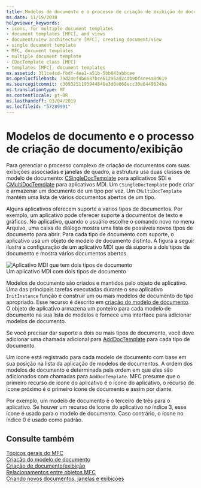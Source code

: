 ```yaml
---
title: Modelos de documento e o processo de criação de exibição de documento
ms.date: 11/19/2018
helpviewer_keywords:
- icons, for multiple document templates
- document templates [MFC], and views
- document/view architecture [MFC], creating document/view
- single document template
- MFC, document templates
- multiple document template
- CDocTemplate class [MFC]
- templates [MFC], document templates
ms.assetid: 311ce4cd-fbdf-4ea1-a51b-5bb043abbcee
ms.openlocfilehash: 79d24ef4b6687bce61295a92cdb90f4ce4a0d619
ms.sourcegitcommit: c3093251193944840e3d0a068ecc30e6449624ba
ms.translationtype: MT
ms.contentlocale: pt-BR
ms.lasthandoff: 03/04/2019
ms.locfileid: "57289991"
---
```

# <a name="document-templates-and-the-documentview-creation-process"></a>Modelos de documento e o processo de criação de documento/exibição

Para gerenciar o processo complexo de criação de documentos com suas exibições associadas e janelas de quadro, a estrutura usa duas classes de modelo de documento: [CSingleDocTemplate](../mfc/reference/csingledoctemplate-class.md) para aplicativos SDI e [CMultiDocTemplate](../mfc/reference/cmultidoctemplate-class.md) para aplicativos MDI. Um `CSingleDocTemplate` pode criar e armazenar um documento de um tipo por vez. Um `CMultiDocTemplate` mantém uma lista de vários documentos abertos de um tipo.

Alguns aplicativos oferecem suporte a vários tipos de documentos. Por exemplo, um aplicativo pode oferecer suporte a documentos de texto e gráficos. No aplicativo, quando o usuário escolhe o comando novo no menu Arquivo, uma caixa de diálogo mostra uma lista de possíveis novos tipos de documento para abrir. Para cada tipo de documento com suporte, o aplicativo usa um objeto de modelo de documento distinto. A figura a seguir ilustra a configuração de um aplicativo MDI que dá suporte a dois tipos de documento e mostra vários documentos abertos.

![Aplicativo MDI que tem dois tipos de documento](../mfc/media/vc387h1.gif "aplicativo MDI que tem dois tipos de documento") <br/>
Um aplicativo MDI com dois tipos de documento

Modelos de documento são criados e mantidos pelo objeto de aplicativo. Uma das principais tarefas executadas durante o seu aplicativo `InitInstance` função é construir um ou mais modelos de documento do tipo apropriado. Esse recurso é descrito em [criação do modelo de documento](../mfc/document-template-creation.md). O objeto de aplicativo armazena um ponteiro para cada modelo de documento na sua lista de modelos e fornece uma interface para adicionar modelos de documento.

Se você precisar dar suporte a dois ou mais tipos de documento, você deve adicionar uma chamada adicional para [AddDocTemplate](../mfc/reference/cwinapp-class.md#adddoctemplate) para cada tipo de documento.

Um ícone está registrado para cada modelo de documento com base em sua posição na lista da aplicação de modelos de documentos. A ordem dos modelos de documento é determinada pela ordem em que eles são adicionados com chamadas para `AddDocTemplate`. MFC presume que o primeiro recurso de ícone do aplicativo é o ícone do aplicativo, o recurso de ícone próximo é o primeiro ícone de documento e assim por diante.

Por exemplo, um modelo de documento é o terceiro de três para o aplicativo. Se houver um recurso de ícone do aplicativo no índice 3, esse ícone é usado para o modelo de documento. Caso contrário, o ícone no índice 0 é usado como padrão.

## <a name="see-also"></a>Consulte também

[Tópicos gerais do MFC](../mfc/general-mfc-topics.md)<br/>
[Criação do modelo de documento](../mfc/document-template-creation.md)<br/>
[Criação de documento/exibição](../mfc/document-view-creation.md)<br/>
[Relacionamentos entre objetos MFC](../mfc/relationships-among-mfc-objects.md)<br/>
[Criando novos documentos, janelas e exibições](../mfc/creating-new-documents-windows-and-views.md)
